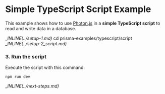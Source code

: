 # Simple TypeScript Script Example

This example shows how to use [Photon.js](https://photonjs.prisma.io/) in a **simple TypeScript script** to read and write data in a database.

__INLINE(../_setup-1.md)__
cd prisma-examples/typescript/script
__INLINE(../_setup-2_script.md)__

### 3. Run the script

Execute the script with this command: 

```
npm run dev
```

__INLINE(../_next-steps.md)__